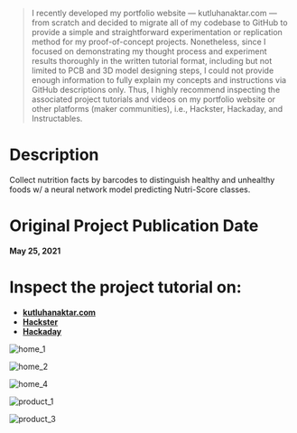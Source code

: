 > I recently developed my portfolio website — kutluhanaktar.com — from scratch and decided to migrate all of my codebase to GitHub to provide a simple and straightforward experimentation or replication method for my proof-of-concept projects. Nonetheless, since I focused on demonstrating my thought process and experiment results thoroughly in the written tutorial format, including but not limited to PCB and 3D model designing steps, I could not provide enough information to fully explain my concepts and instructions via GitHub descriptions only. Thus, I highly recommend inspecting the associated project tutorials and videos on my portfolio website or other platforms (maker communities), i.e., Hackster, Hackaday, and Instructables.

# Description

Collect nutrition facts by barcodes to distinguish healthy and unhealthy foods w/ a neural network model predicting Nutri-Score classes.

# Original Project Publication Date

**May 25, 2021**

# Inspect the project tutorial on:

- **[kutluhanaktar.com](https://www.kutluhanaktar.com/projects/Barcode_Based_Nutrient_Profiling_and_Food_Labelling_w_TensorFlow/)**
- **[Hackster](https://www.hackster.io/kutluhan-aktar/barcode-based-nutrient-profiling-and-food-labelling-w-tf-28a371)**
- **[Hackaday](https://hackaday.io/project/180002-barcode-based-food-labelling-w-tensorflow)**

![home_1](https://github.com/user-attachments/assets/78f92aba-3efb-4aa6-adb0-bea8b3ebd7fa)

![home_2](https://github.com/user-attachments/assets/5bdf9b53-96a1-4882-9ae5-72fdc1ad8e21)

![home_4](https://github.com/user-attachments/assets/01749f94-21d9-44f3-bcd0-32abe3ec4c56)

![product_1](https://github.com/user-attachments/assets/d26d2a1c-3bdd-48ed-ae10-29646f073611)

![product_3](https://github.com/user-attachments/assets/4edb4554-cfc5-45bd-9803-f0631cc8ab32)
